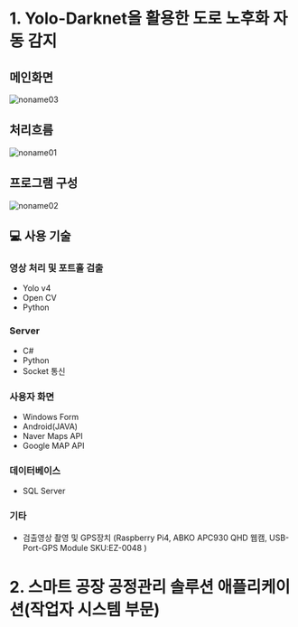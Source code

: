 # 1. Yolo-Darknet을 활용한 도로 노후화 자동 감지

## 메인화면
![noname03](https://user-images.githubusercontent.com/46813878/138584288-0c366a5a-e683-4dbb-baf7-e2f6d29d2557.png)

## 처리흐름
![noname01](https://user-images.githubusercontent.com/46813878/138584260-b2527c8d-2a29-45b0-9663-1623ece3db71.png)

## 프로그램 구성
![noname02](https://user-images.githubusercontent.com/46813878/138584267-95b84575-c46b-4ae5-9f25-15b3e3adab28.png)

## 💻 사용 기술

### 영상 처리 및 포트홀 검출
- Yolo v4
- Open CV
- Python

### Server
- C#
- Python
- Socket 통신

### 사용자 화면
- Windows Form
- Android(JAVA)
- Naver Maps API
- Google MAP API

### 데이터베이스
- SQL Server

### 기타
- 검출영상 촬영 및 GPS장치 (Raspberry Pi4, ABKO APC930 QHD 웹캠, USB-Port-GPS Module SKU:EZ-0048 )




# 2. 스마트 공장 공정관리 솔루션 애플리케이션(작업자 시스템 부문)

